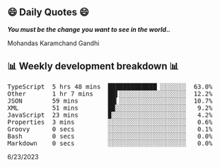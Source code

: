## 😄 Daily Quotes 😄

_**You must be the change you want to see in the world..**_

Mohandas Karamchand Gandhi



## 📊 Weekly development breakdown 📊

<pre>TypeScript  5 hrs 48 mins  █████████████▏░░░░░░░  63.0%
Other       1 hr 7 mins    ██▌░░░░░░░░░░░░░░░░░░  12.2%
JSON        59 mins        ██▎░░░░░░░░░░░░░░░░░░  10.7%
XML         51 mins        █▉░░░░░░░░░░░░░░░░░░░   9.2%
JavaScript  23 mins        ▉░░░░░░░░░░░░░░░░░░░░   4.2%
Properties  3 mins         ░░░░░░░░░░░░░░░░░░░░░   0.6%
Groovy      0 secs         ░░░░░░░░░░░░░░░░░░░░░   0.1%
Bash        0 secs         ░░░░░░░░░░░░░░░░░░░░░   0.0%
Markdown    0 secs         ░░░░░░░░░░░░░░░░░░░░░   0.0%</pre>

6/23/2023